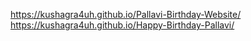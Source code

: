https://kushagra4uh.github.io/Pallavi-Birthday-Website/
https://kushagra4uh.github.io/Happy-Birthday-Pallavi/

